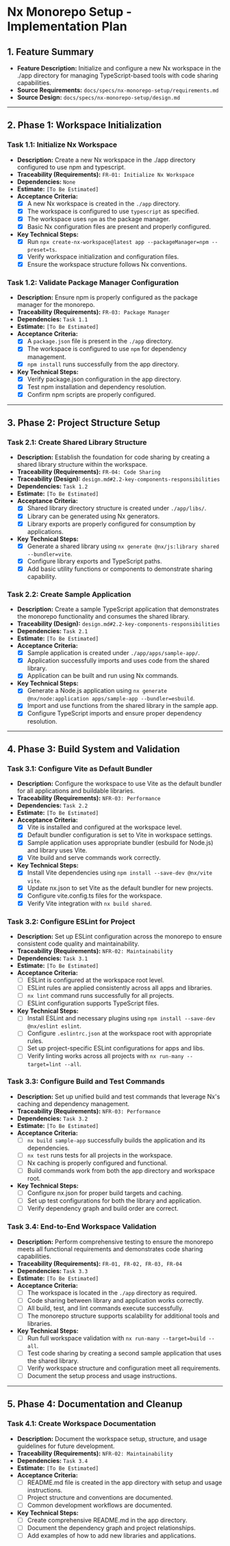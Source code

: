 # Nx Monorepo Setup - Implementation Plan

## 1. Feature Summary

- **Feature Description:** Initialize and configure a new Nx workspace in the ./app directory for managing TypeScript-based tools with code sharing capabilities.
- **Source Requirements:** `docs/specs/nx-monorepo-setup/requirements.md`
- **Source Design:** `docs/specs/nx-monorepo-setup/design.md`

---

## 2. Phase 1: Workspace Initialization

### **Task 1.1: Initialize Nx Workspace**

- **Description:** Create a new Nx workspace in the ./app directory configured to use npm and typescript.
- **Traceability (Requirements):** `FR-01: Initialize Nx Workspace`
- **Dependencies:** `None`
- **Estimate:** `[To Be Estimated]`
- **Acceptance Criteria:**
  - [x] A new Nx workspace is created in the `./app` directory.
  - [x] The workspace is configured to use `typescript` as specified.
  - [x] The workspace uses `npm` as the package manager.
  - [x] Basic Nx configuration files are present and properly configured.
- **Key Technical Steps:**
  - [x] Run `npx create-nx-workspace@latest app --packageManager=npm --preset=ts`.
  - [x] Verify workspace initialization and configuration files.
  - [x] Ensure the workspace structure follows Nx conventions.

### **Task 1.2: Validate Package Manager Configuration**

- **Description:** Ensure npm is properly configured as the package manager for the monorepo.
- **Traceability (Requirements):** `FR-03: Package Manager`
- **Dependencies:** `Task 1.1`
- **Estimate:** `[To Be Estimated]`
- **Acceptance Criteria:**
  - [x] A `package.json` file is present in the `./app` directory.
  - [x] The workspace is configured to use `npm` for dependency management.
  - [x] `npm install` runs successfully from the app directory.
- **Key Technical Steps:**
  - [x] Verify package.json configuration in the app directory.
  - [x] Test npm installation and dependency resolution.
  - [x] Confirm npm scripts are properly configured.

---

## 3. Phase 2: Project Structure Setup

### **Task 2.1: Create Shared Library Structure**

- **Description:** Establish the foundation for code sharing by creating a shared library structure within the workspace.
- **Traceability (Requirements):** `FR-04: Code Sharing`
- **Traceability (Design):** `design.md#2.2-key-components-responsibilities`
- **Dependencies:** `Task 1.2`
- **Estimate:** `[To Be Estimated]`
- **Acceptance Criteria:**
  - [x] Shared library directory structure is created under `./app/libs/`.
  - [x] Library can be generated using Nx generators.
  - [x] Library exports are properly configured for consumption by applications.
- **Key Technical Steps:**
  - [x] Generate a shared library using `nx generate @nx/js:library shared --bundler=vite`.
  - [x] Configure library exports and TypeScript paths.
  - [x] Add basic utility functions or components to demonstrate sharing capability.

### **Task 2.2: Create Sample Application**

- **Description:** Create a sample TypeScript application that demonstrates the monorepo functionality and consumes the shared library.
- **Traceability (Design):** `design.md#2.2-key-components-responsibilities`
- **Dependencies:** `Task 2.1`
- **Estimate:** `[To Be Estimated]`
- **Acceptance Criteria:**
  - [x] Sample application is created under `./app/apps/sample-app/`.
  - [x] Application successfully imports and uses code from the shared library.
  - [x] Application can be built and run using Nx commands.
- **Key Technical Steps:**
  - [x] Generate a Node.js application using `nx generate @nx/node:application apps/sample-app --bundler=esbuild`.
  - [x] Import and use functions from the shared library in the sample app.
  - [x] Configure TypeScript imports and ensure proper dependency resolution.

---

## 4. Phase 3: Build System and Validation

### **Task 3.1: Configure Vite as Default Bundler**

- **Description:** Configure the workspace to use Vite as the default bundler for all applications and buildable libraries.
- **Traceability (Requirements):** `NFR-03: Performance`
- **Dependencies:** `Task 2.2`
- **Estimate:** `[To Be Estimated]`
- **Acceptance Criteria:**
  - [x] Vite is installed and configured at the workspace level.
  - [x] Default bundler configuration is set to Vite in workspace settings.
  - [x] Sample application uses appropriate bundler (esbuild for Node.js) and library uses Vite.
  - [x] Vite build and serve commands work correctly.
- **Key Technical Steps:**
  - [x] Install Vite dependencies using `npm install --save-dev @nx/vite vite`.
  - [x] Update nx.json to set Vite as the default bundler for new projects.
  - [x] Configure vite.config.ts files for the workspace.
  - [x] Verify Vite integration with `nx build shared`.

### **Task 3.2: Configure ESLint for Project**

- **Description:** Set up ESLint configuration across the monorepo to ensure consistent code quality and maintainability.
- **Traceability (Requirements):** `NFR-02: Maintainability`
- **Dependencies:** `Task 3.1`
- **Estimate:** `[To Be Estimated]`
- **Acceptance Criteria:**
  - [ ] ESLint is configured at the workspace root level.
  - [ ] ESLint rules are applied consistently across all apps and libraries.
  - [ ] `nx lint` command runs successfully for all projects.
  - [ ] ESLint configuration supports TypeScript files.
- **Key Technical Steps:**
  - [ ] Install ESLint and necessary plugins using `npm install --save-dev @nx/eslint eslint`.
  - [ ] Configure `.eslintrc.json` at the workspace root with appropriate rules.
  - [ ] Set up project-specific ESLint configurations for apps and libs.
  - [ ] Verify linting works across all projects with `nx run-many --target=lint --all`.

### **Task 3.3: Configure Build and Test Commands**

- **Description:** Set up unified build and test commands that leverage Nx's caching and dependency management.
- **Traceability (Requirements):** `NFR-03: Performance`
- **Dependencies:** `Task 3.2`
- **Estimate:** `[To Be Estimated]`
- **Acceptance Criteria:**
  - [ ] `nx build sample-app` successfully builds the application and its dependencies.
  - [ ] `nx test` runs tests for all projects in the workspace.
  - [ ] Nx caching is properly configured and functional.
  - [ ] Build commands work from both the app directory and workspace root.
- **Key Technical Steps:**
  - [ ] Configure nx.json for proper build targets and caching.
  - [ ] Set up test configurations for both the library and application.
  - [ ] Verify dependency graph and build order are correct.

### **Task 3.4: End-to-End Workspace Validation**

- **Description:** Perform comprehensive testing to ensure the monorepo meets all functional requirements and demonstrates code sharing capabilities.
- **Traceability (Requirements):** `FR-01, FR-02, FR-03, FR-04`
- **Dependencies:** `Task 3.3`
- **Estimate:** `[To Be Estimated]`
- **Acceptance Criteria:**
  - [ ] The workspace is located in the `./app` directory as required.
  - [ ] Code sharing between library and application works correctly.
  - [ ] All build, test, and lint commands execute successfully.
  - [ ] The monorepo structure supports scalability for additional tools and libraries.
- **Key Technical Steps:**
  - [ ] Run full workspace validation with `nx run-many --target=build --all`.
  - [ ] Test code sharing by creating a second sample application that uses the shared library.
  - [ ] Verify workspace structure and configuration meet all requirements.
  - [ ] Document the setup process and usage instructions.

---

## 5. Phase 4: Documentation and Cleanup

### **Task 4.1: Create Workspace Documentation**

- **Description:** Document the workspace setup, structure, and usage guidelines for future development.
- **Traceability (Requirements):** `NFR-02: Maintainability`
- **Dependencies:** `Task 3.4`
- **Estimate:** `[To Be Estimated]`
- **Acceptance Criteria:**
  - [ ] README.md file is created in the app directory with setup and usage instructions.
  - [ ] Project structure and conventions are documented.
  - [ ] Common development workflows are documented.
- **Key Technical Steps:**
  - [ ] Create comprehensive README.md in the app directory.
  - [ ] Document the dependency graph and project relationships.
  - [ ] Add examples of how to add new libraries and applications.
